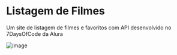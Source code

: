 # Listagem de Filmes
Um site de listagem de filmes e favoritos com API desenvolvido no 7DaysOfCode da Alura

![image](https://github.com/user-attachments/assets/72bebedb-aa36-4fa5-903d-ca936c4c8e85)
